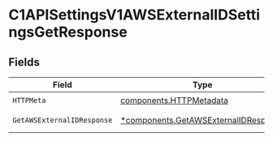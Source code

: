 # C1APISettingsV1AWSExternalIDSettingsGetResponse


## Fields

| Field                                                                                       | Type                                                                                        | Required                                                                                    | Description                                                                                 |
| ------------------------------------------------------------------------------------------- | ------------------------------------------------------------------------------------------- | ------------------------------------------------------------------------------------------- | ------------------------------------------------------------------------------------------- |
| `HTTPMeta`                                                                                  | [components.HTTPMetadata](../../models/components/httpmetadata.md)                          | :heavy_check_mark:                                                                          | N/A                                                                                         |
| `GetAWSExternalIDResponse`                                                                  | [*components.GetAWSExternalIDResponse](../../models/components/getawsexternalidresponse.md) | :heavy_minus_sign:                                                                          | Successful response                                                                         |
